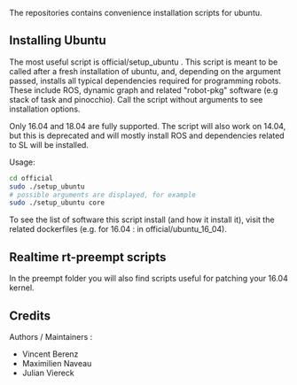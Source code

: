 The repositories contains convenience installation scripts for ubuntu.

## Installing Ubuntu

The most useful script is official/setup_ubuntu . This script is meant to be called after a fresh installation of ubuntu, and, depending on the argument passed, installs all typical dependencies required for programming robots. These include ROS, dynamic graph and related "robot-pkg" software (e.g stack of task and pinocchio). Call the script without arguments to see installation options.

Only 16.04 and 18.04 are fully supported. The script will also work on 14.04, but this is deprecated and will mostly install ROS and dependencies related to SL will be installed.

Usage:

```bash
cd official
sudo ./setup_ubuntu
# possible arguments are displayed, for example
sudo ./setup_ubuntu core
```


To see the list of software this script install (and how it install it), visit the related dockerfiles (e.g. for 16.04 : in official/ubuntu_16_04).

## Realtime rt-preempt scripts

In the preempt folder you will also find scripts useful for patching your 16.04 kernel.

## Credits

Authors / Maintainers :

- Vincent Berenz
- Maximilien Naveau
- Julian Viereck
